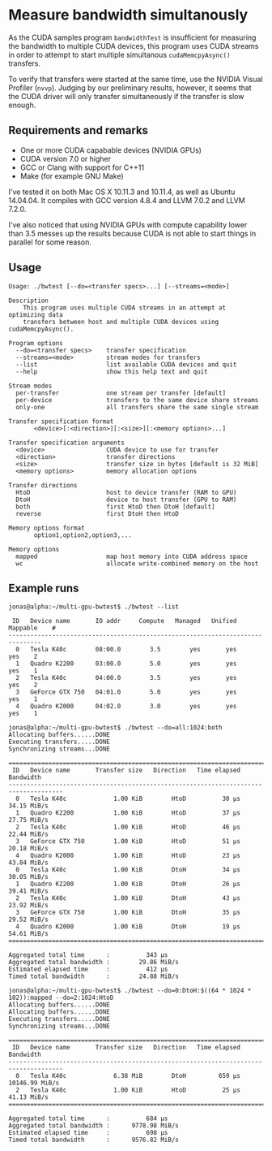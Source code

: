 Measure bandwidth simultanously
===============================================================================
As the CUDA samples program `bandwidthTest` is insufficient for measuring
the bandwidth to multiple CUDA devices, this program uses CUDA streams in
order to attempt to start multiple simultanous `cudaMemcpyAsync()` transfers.

To verify that transfers were started at the same time, use the NVIDIA
Visual Profiler (`nvvp`). Judging by our preliminary results, however, it
seems that the CUDA driver will only transfer simultaneously if the transfer
is slow enough.


Requirements and remarks
-------------------------------------------------------------------------------
  - One or more CUDA capabable devices (NVIDIA GPUs)
  - CUDA version 7.0 or higher
  - GCC or Clang with support for C++11
  - Make (for example GNU Make)

I've tested it on both Mac OS X 10.11.3 and 10.11.4, as well as 
Ubuntu 14.04.04. It compiles with GCC version 4.8.4 and LLVM 7.0.2 and 
LLVM 7.2.0.

I've also noticed that using NVIDIA GPUs with compute capability lower 
than 3.5 messes up the results because CUDA is not able to start things in
parallel for some reason.

Usage
-------------------------------------------------------------------------------
```
Usage: ./bwtest [--do=<transfer specs>...] [--streams=<mode>]

Description
    This program uses multiple CUDA streams in an attempt at optimizing data
    transfers between host and multiple CUDA devices using cudaMemcpyAsync().

Program options
  --do=<transfer specs>    transfer specification
  --streams=<mode>         stream modes for transfers
  --list                   list available CUDA devices and quit
  --help                   show this help text and quit

Stream modes
  per-transfer             one stream per transfer [default]
  per-device               transfers to the same device share streams
  only-one                 all transfers share the same single stream

Transfer specification format
       <device>[:<direction>][:<size>][:<memory options>...]

Transfer specification arguments
  <device>                 CUDA device to use for transfer
  <direction>              transfer directions
  <size>                   transfer size in bytes [default is 32 MiB]
  <memory options>         memory allocation options

Transfer directions
  HtoD                     host to device transfer (RAM to GPU)
  DtoH                     device to host transfer (GPU to RAM)
  both                     first HtoD then DtoH [default]
  reverse                  first DtoH then HtoD

Memory options format
       option1,option2,option3,...

Memory options
  mapped                   map host memory into CUDA address space
  wc                       allocate write-combined memory on the host

```


Example runs
-------------------------------------------------------------------------------
```
jonas@alpha:~/multi-gpu-bwtest$ ./bwtest --list

 ID   Device name       IO addr     Compute   Managed   Unified   Mappable    #
-------------------------------------------------------------------------------
  0   Tesla K40c        08:00.0        3.5        yes       yes        yes    2
  1   Quadro K2200      03:00.0        5.0        yes       yes        yes    1
  2   Tesla K40c        04:00.0        3.5        yes       yes        yes    2
  3   GeForce GTX 750   04:01.0        5.0        yes       yes        yes    1
  4   Quadro K2000      04:02.0        3.0        yes       yes        yes    1

jonas@alpha:~/multi-gpu-bwtest$ ./bwtest --do=all:1024:both
Allocating buffers......DONE
Executing transfers.....DONE
Synchronizing streams...DONE

=====================================================================================
 ID   Device name       Transfer size   Direction   Time elapsed   Bandwidth 
-------------------------------------------------------------------------------------
  0   Tesla K40c             1.00 KiB        HtoD          30 µs         34.15 MiB/s 
  1   Quadro K2200           1.00 KiB        HtoD          37 µs         27.75 MiB/s 
  2   Tesla K40c             1.00 KiB        HtoD          46 µs         22.44 MiB/s 
  3   GeForce GTX 750        1.00 KiB        HtoD          51 µs         20.18 MiB/s 
  4   Quadro K2000           1.00 KiB        HtoD          23 µs         43.84 MiB/s 
  0   Tesla K40c             1.00 KiB        DtoH          34 µs         30.05 MiB/s 
  1   Quadro K2200           1.00 KiB        DtoH          26 µs         39.41 MiB/s 
  2   Tesla K40c             1.00 KiB        DtoH          43 µs         23.92 MiB/s 
  3   GeForce GTX 750        1.00 KiB        DtoH          35 µs         29.52 MiB/s 
  4   Quadro K2000           1.00 KiB        DtoH          19 µs         54.61 MiB/s 
=====================================================================================

Aggregated total time      :          343 µs
Aggregated total bandwidth :        29.86 MiB/s
Estimated elapsed time     :          412 µs
Timed total bandwidth      :        24.88 MiB/s

jonas@alpha:~/multi-gpu-bwtest$ ./bwtest --do=0:DtoH:$((64 * 1024 * 102)):mapped --do=2:1024:HtoD
Allocating buffers......DONE
Allocating buffers......DONE
Executing transfers.....DONE
Synchronizing streams...DONE

=====================================================================================
 ID   Device name       Transfer size   Direction   Time elapsed   Bandwidth 
-------------------------------------------------------------------------------------
  0   Tesla K40c             6.38 MiB        DtoH         659 µs      10146.99 MiB/s 
  2   Tesla K40c             1.00 KiB        HtoD          25 µs         41.13 MiB/s 
=====================================================================================

Aggregated total time      :          684 µs
Aggregated total bandwidth :      9778.98 MiB/s
Estimated elapsed time     :          698 µs
Timed total bandwidth      :      9576.82 MiB/s

```

